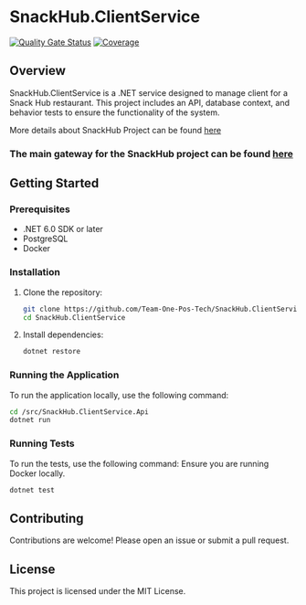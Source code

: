 # SnackHub.ClientService
[![Quality Gate Status](https://sonarcloud.io/api/project_badges/measure?project=Team-One-Pos-Tech_SnackHub.ClientService&metric=alert_status)](https://sonarcloud.io/summary/new_code?id=Team-One-Pos-Tech_SnackHub.ClientService)
[![Coverage](https://sonarcloud.io/api/project_badges/measure?project=Team-One-Pos-Tech_SnackHub.ClientService&metric=coverage)](https://sonarcloud.io/summary/new_code?id=Team-One-Pos-Tech_SnackHub.ClientService)

## Overview
SnackHub.ClientService is a .NET service designed to manage client for a Snack Hub restaurant. This project includes an API, database context, and behavior tests to ensure the functionality of the system.

More details about SnackHub Project can be found [here](https://github.com/Team-One-Pos-Tech/SnackHub/wiki)

### The main gateway for the SnackHub project can be found [here](github.com/Team-One-Pos-Tech/SnackHub.ApiGateway)

## Getting Started

### Prerequisites

- .NET 6.0 SDK or later
- PostgreSQL
- Docker

### Installation

1. Clone the repository:
    ```sh
    git clone https://github.com/Team-One-Pos-Tech/SnackHub.ClientService.git
    cd SnackHub.ClientService
    ```

2. Install dependencies:
    ```sh
    dotnet restore
    ```

### Running the Application

To run the application locally, use the following command:
```sh
cd /src/SnackHub.ClientService.Api
dotnet run
```

### Running Tests

To run the tests, use the following command:
Ensure you are running Docker locally.
```sh
dotnet test
```

## Contributing

Contributions are welcome! Please open an issue or submit a pull request.

## License

This project is licensed under the MIT License.

